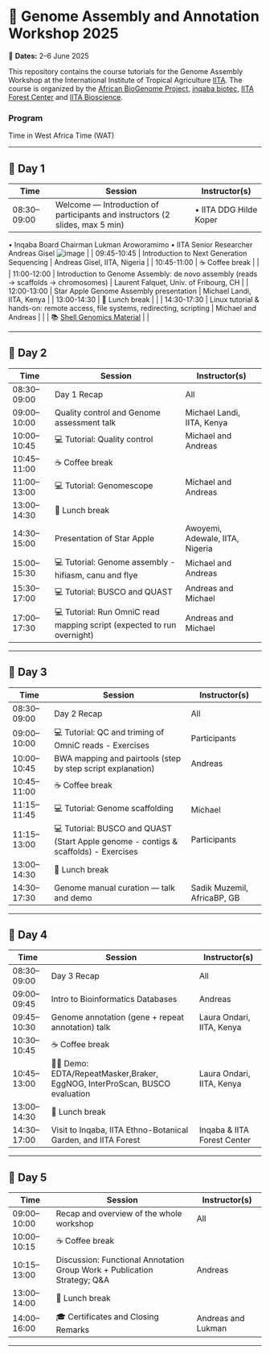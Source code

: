 # 🧬 Genome Assembly and Annotation Workshop 2025
📅 **Dates:** 2–6 June 2025  

This repository contains the course tutorials for the Genome Assembly Workshop at the International Institute of Tropical Agriculture [IITA](https://www.iita.org/). The course is organized by the [African BioGenome Project](https://africanbiogenome.org/), [inqaba biotec](https://inqababiotec.co.za/), [IITA Forest Center](https://forestcenter.iita.org/index.php/about/iita-forest-reserve/) and [IITA Bioscience](https://bioscience.iita.org/). 


### Program 

Time in West Africa Time (WAT)

---

## 📍 Day 1 

| Time         | Session                                                                                       | Instructor(s)                              |
|--------------|-----------------------------------------------------------------------------------------------|--------------------------------------------|
| 08:30–09:00  | Welcome — Introduction of participants and instructors (2 slides, max 5 min)                  | •	IITA DDG Hilde Koper
•	Inqaba Board Chairman Lukman Aroworamimo
•	IITA Senior Researcher Andreas Gisel
![image](https://github.com/user-attachments/assets/f968fa2a-92b9-48e7-b345-642b69a7e429)
                           |
| 09:45-10:45  | Introduction to Next Generation Sequencing                                                    | Andreas Gisel, IITA, Nigeria               |
| 10:45-11:00  | ☕ Coffee break                                                                                |                                            |
| 11:00-12:00  | Introduction to Genome Assembly: de novo assembly (reads → scaffolds → chromosomes)           | Laurent Falquet, Univ. of Fribourg, CH     |
| 12:00-13:00  | Star Apple Genome Assembly presentation                                                       | Michael Landi, IITA, Kenya                 |
| 13:00-14:30  | 🍴 Lunch break                                                                                |                                            |
| 14:30-17:30  | Linux tutorial & hands-on: remote access, file systems, redirecting, scripting                | Michael and Andreas                        |
|              | 📚 [Shell Genomics Material](https://datacarpentry.github.io/shell-genomics/)                 |                                            |

---

## 📍 Day 2 

| Time         | Session                                                                                       | Instructor(s)                              |
|--------------|-----------------------------------------------------------------------------------------------|--------------------------------------------|
| 08:30–09:00  | Day 1 Recap                                                                                   | All                                        |
| 09:00–10:00  | Quality control and Genome assessment talk                                                    | Michael Landi, IITA, Kenya                 |
| 10:00–10:45  | 💻 Tutorial: Quality control                                                                  | Michael and Andreas                        |
| 10:45–11:00  | ☕ Coffee break                                                                                |                                            |
| 11:00–13:00  | 💻 Tutorial: Genomescope                                                                      | Michael and Andreas                        |
| 13:00–14:30  | 🍴 Lunch break                                                                                |                                            |
| 14:30–15:00  | Presentation of Star Apple                                                                    | Awoyemi, Adewale, IITA, Nigeria            |
| 15:00–15:30  | 💻 Tutorial: Genome assembly - hifiasm, canu and flye                                         | Michael and Andreas                        |
| 15:30–17:00  | 💻 Tutorial: BUSCO and QUAST                                                                  | Andreas and Michael                        |
| 17:00–17:30  | 💻 Tutorial: Run OmniC read mapping script (expected to run overnight)                        | Andreas and Michael                        |

---

## 📍 Day 3 

| Time         | Session                                                                                       | Instructor(s)                              |
|--------------|-----------------------------------------------------------------------------------------------|--------------------------------------------|
| 08:30–09:00  | Day 2 Recap                                                                                   | All                                        |
| 09:00–10:00  | 💻 Tutorial: QC and triming of OmniC reads - Exercises                                        | Participants                               |
| 10:00–10:45  | BWA mapping and pairtools (step by step script explanation)                                   | Andreas                                    |
| 10:45–11:00  | ☕ Coffee break                                                                                |                                            |
| 11:15–11:45  | 💻 Tutorial: Genome scaffolding                                                               | Michael                                    |
| 11:15–13:00  | 💻 Tutorial: BUSCO and QUAST (Start Apple genome - contigs & scaffolds) - Exercises           | Participants                               |
| 13:00–14:30  | 🍴 Lunch break                                                                                |                                            |
| 14:30–17:30  | Genome manual curation — talk and demo                                                        | Sadik Muzemil, AfricaBP, GB                |

---

## 📍 Day 4 

| Time         | Session                                                                                       | Instructor(s)                              |
|--------------|-----------------------------------------------------------------------------------------------|--------------------------------------------|
| 08:30–09:00  | Day 3 Recap                                                                                   | All                                        |
| 09:00–09:45  | Intro to Bioinformatics Databases                                                             | Andreas                                    |
| 09:45–10:30  | Genome annotation (gene + repeat annotation) talk                                             | Laura Ondari, IITA, Kenya                  |
| 10:30–10:45  | ☕ Coffee break                                                                                |                                            |
| 10:45–13:00  | 👩‍💻 Demo: EDTA/RepeatMasker,Braker, EggNOG, InterProScan, BUSCO evaluation                     | Laura Ondari, IITA, Kenya                  |
| 13:00–14:30  | 🍴 Lunch break                                                                                |                                            |
| 14:30–17:00  | Visit to Inqaba, IITA Ethno-Botanical Garden, and IITA Forest                                 | Inqaba & IITA Forest Center                |

---

## 📍 Day 5 

| Time         | Session                                                                                       | Instructor(s)                              |
|--------------|-----------------------------------------------------------------------------------------------|--------------------------------------------|
| 09:00–10:00  | Recap and overview of the whole workshop                                                      | All                                        |
| 10:00–10:15  | ☕ Coffee break                                                                                |                                            |
| 10:15–13:00  | Discussion: Functional Annotation Group Work + Publication Strategy; Q&A                      | Andreas                                    |
| 13:00–14:00  | 🍴 Lunch break                                                                                |                                            |
| 14:00–16:00  | 🎓 Certificates and Closing Remarks                                                           | Andreas and Lukman                         |


---


